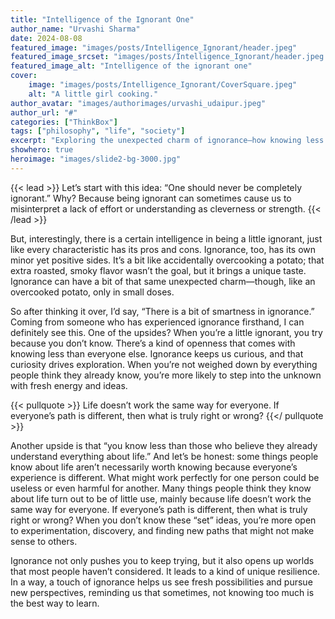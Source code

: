 ```yaml
---
title: "Intelligence of the Ignorant One"
author_name: "Urvashi Sharma"
date: 2024-08-08
featured_image: "images/posts/Intelligence_Ignorant/header.jpeg"
featured_image_srcset: "images/posts/Intelligence_Ignorant/header.jpeg 2100w, images/posts/view_viewer/header.jpeg 1050w"
featured_image_alt: "Intelligence of the ignorant one"
cover:
    image: "images/posts/Intelligence_Ignorant/CoverSquare.jpeg"
    alt: "A little girl cooking."
author_avatar: "images/authorimages/urvashi_udaipur.jpeg"
author_url: "#"
categories: ["ThinkBox"]
tags: ["philosophy", "life", "society"]
excerpt: "Exploring the unexpected charm of ignorance—how knowing less can spark curiosity, resilience, and fresh possibilities."
showhero: true
heroimage: "images/slide2-bg-3000.jpg" 
---
```

{{< lead >}}
Let’s start with this idea: “One should never be completely ignorant.” Why? Because being ignorant can sometimes cause us to misinterpret a lack of effort or understanding as cleverness or strength.
{{< /lead >}}

But, interestingly, there is a certain intelligence in being a little ignorant, just like every characteristic has its pros and cons. Ignorance, too, has its own minor yet positive sides. It’s a bit like accidentally overcooking a potato; that extra roasted, smoky flavor wasn’t the goal, but it brings a unique taste. Ignorance can have a bit of that same unexpected charm—though, like an overcooked potato, only in small doses.

So after thinking it over, I’d say, “There is a bit of smartness in ignorance.” Coming from someone who has experienced ignorance firsthand, I can definitely see this. One of the upsides? When you’re a little ignorant, you try because you don’t know. There’s a kind of openness that comes with knowing less than everyone else. Ignorance keeps us curious, and that curiosity drives exploration. When you’re not weighed down by everything people think they already know, you’re more likely to step into the unknown with fresh energy and ideas.

{{< pullquote >}}
Life doesn’t work the same way for everyone. If everyone’s path is different, then what is truly right or wrong?
{{</ pullquote >}}

Another upside is that “you know less than those who believe they already understand everything about life.” And let’s be honest: some things people know about life aren’t necessarily worth knowing because everyone’s experience is different. What might work perfectly for one person could be useless or even harmful for another. Many things people think they know about life turn out to be of little use, mainly because life doesn’t work the same way for everyone. If everyone’s path is different, then what is truly right or wrong? When you don’t know these “set” ideas, you’re more open to experimentation, discovery, and finding new paths that might not make sense to others.

Ignorance not only pushes you to keep trying, but it also opens up worlds that most people haven’t considered. It leads to a kind of unique resilience. In a way, a touch of ignorance helps us see fresh possibilities and pursue new perspectives, reminding us that sometimes, not knowing too much is the best way to learn.